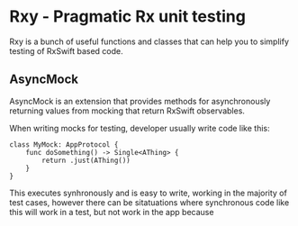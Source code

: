 #  Rxy - Pragmatic Rx unit testing

Rxy is a bunch of useful functions and classes that can help you to simplify testing of RxSwift based code.

## AsyncMock

AsyncMock is an extension that provides methods for asynchronously returning values from mocking that return RxSwift observables.  

When writing mocks for testing, developer usually write code like this:

```
class MyMock: AppProtocol {
    func doSomething() -> Single<AThing> {
        return .just(AThing())
    }
}
```

This executes synhronously and is easy to write, working in the majority of test cases, however there can be sitatuations where synchronous code like this will work in a test, but not work in the app because  
